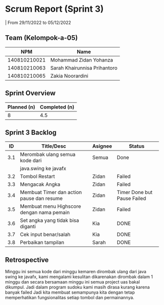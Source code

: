 # Scrum Report (Sprint 3)
| From 29/11/2022 to 05/12/2022

## Team (Kelompok-a-05)
| NPM           | Name                          |
| ------------- |-------------------------------|
| 140810210021  | Mohammad Zidan Yohanza        |
| 140810210063  | Sarah Khairunnisa Prihantoro  |
| 140810210065  | Zakia Noorardini              |

## Sprint Overview
| Planned (n)   | Completed (n) |
| ------------- |-------------- |
| 8             | 4.5           |

## Sprint 3 Backlog
| ID   | Title/Desc                                | Asignee | Status                      |
| ---- | ------------------------------------------|-------- | --------------------------- |
| 3.1  | Merombak ulang semua kode dari            | Semua   | Done                        |
|      | java.swing ke javafx                      |         |                             |
| 3.2  | Tombol Restart                            | Zidan   | Failed                      |
| 3.3  | Mengacak Angka                            | Zidan   | Failed                      |
| 3.4  | Membuat Timer dan action pause dan resume | Zidan   | Timer Done but Pause Failed |
| 3.5  | Membuat menu Highscore dengan nama pemain | Zidan   | Failed                      |
| 3.6  | Set angka yang tidak bisa diganti         | Kia     | DONE                        |
| 3.7  | Cek input benar/salah                     | Kia     | DONE                        |
| 3.8  | Perbaikan tampilan                        | Sarah   | DONE                        |

## Retrospective 

Minggu ini semua kode dari minggu kemaren dirombak ulang dari java swing ke javafx, kami mengalami kesulitan dikarenakan dirombak dalam 1 minggu 
dan secara bersamaan minggu ini semua project uas bakal dikumpul. Jadi dalam program sudoku kami masih dirasa kurang karena banyak failed
Jadi kita membuat semampunya kita dengan tetap memperhatikan fungsionalitas setiap tombol dan permainannya.
